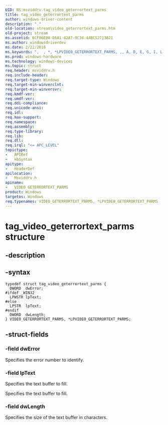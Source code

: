 ```yaml
---
UID: NS:msviddrv.tag_video_geterrortext_parms
title: tag_video_geterrortext_parms
author: windows-driver-content
description: "."
old-location: stream\video_geterrortext_parms.htm
old-project: stream
ms.assetid: 6CF06E9A-D6A1-42A7-9C34-44BC52713621
ms.author: windowsdriverdev
ms.date: 2/22/2018
ms.keywords: ",  , *, *LPVIDEO_GETERRORTEXT_PARMS, ,, A, D, E, G, I, L, LPVIDEO_GETERRORTEXT_PARMS, LPVIDEO_GETERRORTEXT_PARMS structure pointer [Streaming Media Devices], M, O, P, R, S, T, V, VIDEO_GETERRORTEXT_PARMS, VIDEO_GETERRORTEXT_PARMS structure [Streaming Media Devices], X, _, a, d, e, g, i, m, msviddrv/LPVIDEO_GETERRORTEXT_PARMS, msviddrv/VIDEO_GETERRORTEXT_PARMS, o, p, r, s, stream.video_geterrortext_parms, t, tag_video_geterrortext_parms, v, x"
ms.prod: windows-hardware
ms.technology: windows-devices
ms.topic: struct
req.header: msviddrv.h
req.include-header: 
req.target-type: Windows
req.target-min-winverclnt: 
req.target-min-winversvr: 
req.kmdf-ver: 
req.umdf-ver: 
req.ddi-compliance: 
req.unicode-ansi: 
req.idl: 
req.max-support: 
req.namespace: 
req.assembly: 
req.type-library: 
req.lib: 
req.dll: 
req.irql: "<= APC_LEVEL"
topictype:
-	APIRef
-	kbSyntax
apitype:
-	HeaderDef
apilocation:
-	Msviddrv.h
apiname:
-	VIDEO_GETERRORTEXT_PARMS
product: Windows
targetos: Windows
req.typenames: VIDEO_GETERRORTEXT_PARMS, *LPVIDEO_GETERRORTEXT_PARMS
---
```


# tag_video_geterrortext_parms structure


## -description





## -syntax


````
typedef struct tag_video_geterrortext_parms {
  DWORD  dwError;
#ifdef _WIN32
  LPWSTR lpText;
#else 
  LPSTR  lpText;
#endif 
  DWORD  dwLength;
} VIDEO_GETERRORTEXT_PARMS, *LPVIDEO_GETERRORTEXT_PARMS;
````


## -struct-fields




### -field dwError

Specifies the error number to identify.


### -field lpText

Specifies the text buffer to fill.

Specifies the text buffer to fill.


### -field dwLength

Specifies the size of the text buffer in characters.

